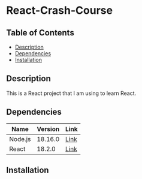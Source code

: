 # React-Crash-Course

## Table of Contents

-   [Description](#description)
-   [Dependencies](#dependencies)
-   [Installation](#installation)

## Description

This is a React project that I am using to learn React.

## Dependencies

| Name    | Version | Link                           |
| ------- | ------- | ------------------------------ |
| Node.js | 18.16.0 | [Link](https://nodejs.org/en/) |
| React   | 18.2.0  | [Link](https://reactjs.org/)   |

## Installation
